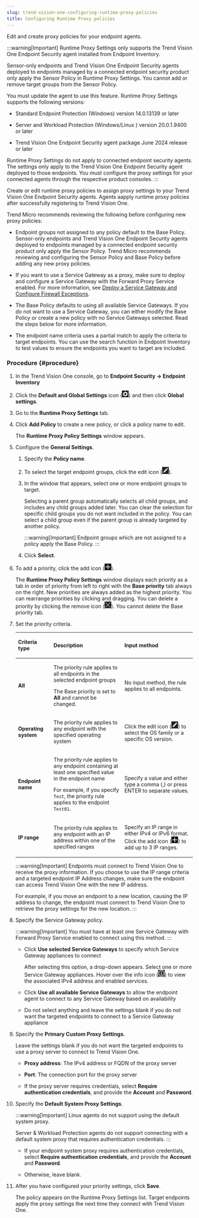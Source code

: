 ```yaml
---
slug: trend-vision-one-configuring-runtime-proxy-policies
title: Configuring Runtime Proxy policies
---
```


Edit and create proxy policies for your endpoint agents.

:::warning[Important]
Runtime Proxy Settings only supports the Trend Vision One Endpoint Security agent installed from Endpoint Inventory.

Sensor-only endpoints and Trend Vision One Endpoint Security agents deployed to endpoints managed by a connected endpoint security product only apply the Sensor Policy in Runtime Proxy Settings. You cannot add or remove target groups from the Sensor Policy.

You must update the agent to use this feature. Runtime Proxy Settings supports the following versions:

- Standard Endpoint Protection (Windows) version 14.0.13139 or later

- Server and Workload Protection (Windows/Linux ) version 20.0.1.9400 or later

- Trend Vision One Endpoint Security agent package June 2024 release or later

Runtime Proxy Settings do not apply to connected endpoint security agents. The settings only apply to the Trend Vision One Endpoint Security agent deployed to those endpoints. You must configure the proxy settings for your connected agents through the respective product consoles.
:::

Create or edit runtime proxy policies to assign proxy settings to your Trend Vision One Endpoint Security agents. Agents aapply runtime proxy policies after successfully registering to Trend Vision One.

Trend Micro recommends reviewing the following before configuring new proxy policies:

- Endpoint groups not assigned to any policy default to the Base Policy. Sensor-only endpoints and Trend Vision One Endpoint Security agents deployed to endpoints managed by a connected endpoint security product only apply the Sensor Policy. Trend Micro recommends reviewing and configuring the Sensor Policy and Base Policy before adding any new proxy policies.

- If you want to use a Service Gateway as a proxy, make sure to deploy and configure a Service Gateway with the Forward Proxy Service enabled. For more information, see [Deploy a Service Gateway and Configure Firewall Exceptions](deploy-service-gateway-exceptions.md).

- The Base Policy defaults to using all available Service Gateways. If you do not want to use a Service Gateway, you can either modify the Base Policy or create a new policy with no Service Gateways selected. Read the steps below for more information.

- The endpoint name criteria uses a partial match to apply the criteria to target endpoints. You can use the search function in Endpoint Inventory to test values to ensure the endpoints you want to target are included.

### Procedure {#procedure}

1.  In the Trend Vision One console, go to **Endpoint Security → Endpoint Inventory**

2.  Click the **Default and Global Settings** icon (![](/images/Global_Settings=GUID-1E10BFBD-3AFF-46DD-B853-0438EC2FD3F9.webp)) and then click **Global settings**.

3.  Go to the **Runtime Proxy Settings** tab.

4.  Click **Add Policy** to create a new policy, or click a policy name to edit.

    The **Runtime Proxy Policy Settings** window appears.

5.  Configure the **General Settings**.

    1.  Specify the **Policy name**.

    2.  To select the target endpoint groups, click the edit icon (![](/images/proxyConfigIcon=20230614160101.webp)).

    3.  In the window that appears, select one or more endpoint groups to target.

        Selecting a parent group automatically selects all child groups, and includes any child groups added later. You can clear the selection for specific child groups you do not want included in the policy. You can select a child group even if the parent group is already targeted by another policy.

        :::warning[Important]
        Endpoint groups which are not assigned to a policy apply the Base Policy.
        :::

    4.  Click **Select**.

6.  To add a priority, click the add icon (![](/images/add_icon=cf892c2f-1a1f-4d22-848f-023067e4a507.webp)).

    The **Runtime Proxy Policy Settings** window displays each priority as a tab in order of priority from left to right with the **Base priority** tab always on the right. New priorities are always added as the highest priority. You can rearrange priorities by clicking and dragging. You can delete a priority by clicking the remove icon (![](/images/xmark_icon=773fb77a-7552-4201-85f7-8d8bfb8f3251.webp)). You cannot delete the Base priority tab.

7.  Set the priority criteria.

    <table>
    <colgroup>
    <col style="width: 20%" />
    <col style="width: 40%" />
    <col style="width: 40%" />
    </colgroup>
    <thead>
    <tr>
    <th><p>Criteria type</p></th>
    <th><p>Description</p></th>
    <th><p>Input method</p></th>
    </tr>
    </thead>
    <tbody>
    <tr>
    <td><p><strong>All</strong></p></td>
    <td><p>The priority rule applies to all endpoints in the selected endpoint groups</p>
    <p>The Base priority is set to <strong>All</strong> and cannot be changed.</p></td>
    <td><p>No input method, the rule applies to all endpoints.</p></td>
    </tr>
    <tr>
    <td><p><strong>Operating system</strong></p></td>
    <td><p>The priority rule applies to any endpoint with the specified operating system</p></td>
    <td><p>Click the edit icon (<img src="./images/proxyConfigIcon=20230614160101.webp" />) to select the OS family or a specific OS version.</p></td>
    </tr>
    <tr>
    <td><p><strong>Endpoint name</strong></p></td>
    <td><p>The priority rule applies to any endpoint containing at least one specified value in the endpoint name</p>
    <p>For example, if you specify <code>Test</code>, the priority rule applies to the endpoint <code>Test01</code>.</p></td>
    <td><p>Specify a value and either type a comma (,) or press ENTER to separate values.</p></td>
    </tr>
    <tr>
    <td><p><strong>IP range</strong></p></td>
    <td><p>The priority rule applies to any endpoint with an IP address within one of the specified ranges</p></td>
    <td><p>Specify an IP range in either IPv4 or IPv6 format. Click the add icon (<img src="./images/add_icon=cf892c2f-1a1f-4d22-848f-023067e4a507.webp" />) to add up to 3 IP ranges.</p></td>
    </tr>
    </tbody>
    </table>

    :::warning[Important]
    Endpoints must connect to Trend Vision One to receive the proxy information. If you choose to use the IP range criteria and a targeted endpoint IP Address changes, make sure the endpoint can access Trend Vision One with the new IP address.

    For example, if you move an endpoint to a new location, causing the IP address to change, the endpoint must connect to Trend Vision One to retrieve the proxy settings for the new location.
    :::

8.  Specify the Service Gateway policy.

    :::warning[Important]
    You must have at least one Service Gateway with Forward Proxy Service enabled to connect using this method.
    :::

    - Click **Use selected Service Gateways** to specify which Service Gateway appliances to connect

      After selecting this option, a drop-down appears. Select one or more Service Gateway appliances. Hover over the info icon (![](/images/infoIcon=5ca285cd-10f2-43bc-bcd6-147fcbd4db5a.webp)) to view the associated IPv4 address and enabled services.

    - Click **Use all available Service Gateways** to allow the endpoint agent to connect to any Service Gateway based on availability

    - Do not select anything and leave the settings blank if you do not want the targeted endpoints to connect to a Service Gateway appliance

9.  Specify the **Primary Custom Proxy Settings**.

    Leave the settings blank if you do not want the targeted endpoints to use a proxy server to connect to Trend Vision One.

    - **Proxy address**: The IPv4 address or FQDN of the proxy server

    - **Port**: The connection port for the proxy server

    - If the proxy server requires credentials, select **Require authentication credentials**, and provide the **Account** and **Password**.

10. Specify the **Default System Proxy Settings**.

    :::warning[Important]
    Linux agents do not support using the default system proxy.

    Server & Workload Protection agents do not support connecting with a default system proxy that requires authentication credentials.
    :::

    - If your endpoint system proxy requires authentication credentials, select **Require authentication credentials**, and provide the **Account** and **Password**.

    - Otherwise, leave blank.

11. After you have configured your priority settings, click **Save**.

    The policy appears on the Runtime Proxy Settings list. Target endpoints apply the proxy settings the next time they connect with Trend Vision One.

